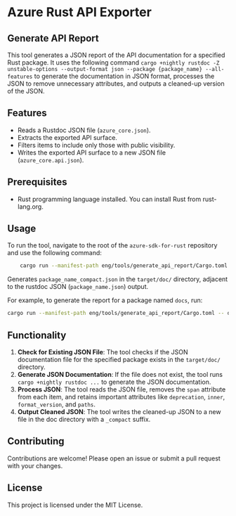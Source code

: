 # Azure Rust API Exporter

## Generate API Report

This tool generates a JSON report of the API documentation for a specified Rust package.
It uses the following command `cargo +nightly rustdoc -Z unstable-options --output-format json --package {package_name} --all-features` to generate the documentation in JSON format, processes the JSON to remove unnecessary attributes, and outputs a cleaned-up version of the JSON.

## Features

-   Reads a Rustdoc JSON file (`azure_core.json`).
-   Extracts the exported API surface.
-   Filters items to include only those with public visibility.
-   Writes the exported API surface to a new JSON file (`azure_core.api.json`).

## Prerequisites

-   Rust programming language installed. You can install Rust from rust-lang.org.

## Usage

To run the tool, navigate to the root of the `azure-sdk-for-rust` repository and use the following command:

```sh
    cargo run --manifest-path eng/tools/generate_api_report/Cargo.toml -- package_name
```

Generates `package_name_compact.json` in the `target/doc/` directory, adjacent to the rustdoc JSON (`package_name.json`) output.

For example, to generate the report for a package named `docs`, run:

```bash
cargo run --manifest-path eng/tools/generate_api_report/Cargo.toml -- docs
```

## Functionality

1. **Check for Existing JSON File**: The tool checks if the JSON documentation file for the specified package exists in the `target/doc/` directory.
2. **Generate JSON Documentation**: If the file does not exist, the tool runs `cargo +nightly rustdoc ...` to generate the JSON documentation.
3. **Process JSON**: The tool reads the JSON file, removes the `span` attribute from each item, and retains important attributes like `deprecation`, `inner`, `format_version`, and `paths`.
4. **Output Cleaned JSON**: The tool writes the cleaned-up JSON to a new file in the doc directory with a `_compact` suffix.

## Contributing

Contributions are welcome! Please open an issue or submit a pull request with your changes.

## License

This project is licensed under the MIT License.

